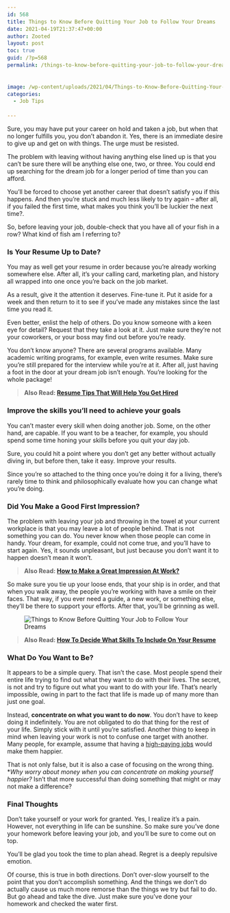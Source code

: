 ```yaml
---
id: 568
title: Things to Know Before Quitting Your Job to Follow Your Dreams
date: 2021-04-19T21:37:47+00:00
author: Zooted
layout: post
toc: true
guid: /?p=568
permalink: /things-to-know-before-quitting-your-job-to-follow-your-dreams/


image: /wp-content/uploads/2021/04/Things-to-Know-Before-Quitting-Your-Job-to-Follow-Your-Dreams-1.jpg
categories:
  - Job Tips

---
```

Sure, you may have put your career on hold and taken a job, but when that no longer fulfills you, you don&#8217;t abandon it. Yes, there is an immediate desire to give up and get on with things. The urge must be resisted.

The problem with leaving without having anything else lined up is that you can&#8217;t be sure there will be anything else one, two, or three. You could end up searching for the dream job for a longer period of time than you can afford.

You&#8217;ll be forced to choose yet another career that doesn&#8217;t satisfy you if this happens. And then you&#8217;re stuck and much less likely to try again – after all, if you failed the first time, what makes you think you&#8217;ll be luckier the next time?.

So, before leaving your job, double-check that you have all of your fish in a row? What kind of fish am I referring to?

### **Is Your Resume Up to Date?**

You may as well get your resume in order because you&#8217;re already working somewhere else. After all, it&#8217;s your calling card, marketing plan, and history all wrapped into one once you&#8217;re back on the job market.

As a result, give it the attention it deserves. Fine-tune it. Put it aside for a week and then return to it to see if you&#8217;ve made any mistakes since the last time you read it.

Even better, enlist the help of others. Do you know someone with a keen eye for detail? Request that they take a look at it. Just make sure they&#8217;re not your coworkers, or your boss may find out before you&#8217;re ready.

You don&#8217;t know anyone? There are several programs available. Many academic writing programs, for example, even write resumes. Make sure you&#8217;re still prepared for the interview while you&#8217;re at it. After all, just having a foot in the door at your dream job isn&#8217;t enough. You&#8217;re looking for the whole package!

<blockquote class="wp-block-quote">
  <p>
    <strong>Also Read: <a href="/resume-tips-that-will-help-you-get-hired/">Resume Tips That Will Help You Get Hired</a></strong>
  </p>
</blockquote>

### **Improve the skills you&#8217;ll need to achieve your goals**

You can&#8217;t master every skill when doing another job. Some, on the other hand, are capable. If you want to be a teacher, for example, you should spend some time honing your skills before you quit your day job.

Sure, you could hit a point where you don&#8217;t get any better without actually diving in, but before then, take it easy. Improve your results.

Since you&#8217;re so attached to the thing once you&#8217;re doing it for a living, there&#8217;s rarely time to think and philosophically evaluate how you can change what you&#8217;re doing.

### **Did You Make a Good First Impression?**

The problem with leaving your job and throwing in the towel at your current workplace is that you may leave a lot of people behind. That is not something you can do. You never know when those people can come in handy. Your dream, for example, could not come true, and you&#8217;ll have to start again. Yes, it sounds unpleasant, but just because you don&#8217;t want it to happen doesn&#8217;t mean it won&#8217;t.

<blockquote class="wp-block-quote">
  <p>
    <strong>Also Read: <a href="/tips-to-make-a-great-first-impression-on-your-first-day-of-work/">How to Make a Great Impression At Work?</a></strong>
  </p>
</blockquote>

So make sure you tie up your loose ends, that your ship is in order, and that when you walk away, the people you&#8217;re working with have a smile on their faces. That way, if you ever need a guide, a new work, or something else, they&#8217;ll be there to support your efforts. After that, you&#8217;ll be grinning as well.


<figure class="wp-block-image size-large">

<img loading="lazy" width="1024" height="576" src="/wp-content/uploads/2021/04/Things-to-Know-Before-Quitting-Your-Job-to-Follow-Your-Dreams-1024x576.jpg" alt="Things to Know Before Quitting Your Job to Follow Your Dreams" class="wp-image-569" srcset="/wp-content/uploads/2021/04/Things-to-Know-Before-Quitting-Your-Job-to-Follow-Your-Dreams-1024x576.jpg 1024w, /wp-content/uploads/2021/04/Things-to-Know-Before-Quitting-Your-Job-to-Follow-Your-Dreams-300x169.jpg 300w, /wp-content/uploads/2021/04/Things-to-Know-Before-Quitting-Your-Job-to-Follow-Your-Dreams-768x432.jpg 768w, /wp-content/uploads/2021/04/Things-to-Know-Before-Quitting-Your-Job-to-Follow-Your-Dreams-1536x864.jpg 1536w, /wp-content/uploads/2021/04/Things-to-Know-Before-Quitting-Your-Job-to-Follow-Your-Dreams.jpg 1920w" sizes="(max-width: 1024px) 100vw, 1024px" /> </figure> 

<blockquote class="wp-block-quote">
  <p>
    <strong>Also Read: <a href="/how-to-decide-what-skills-to-include-on-your-resume/">How To Decide What Skills To Include On Your Resume</a></strong>
  </p>
</blockquote>

### **What Do You Want to Be?**

It appears to be a simple query. That isn&#8217;t the case. Most people spend their entire life trying to find out what they want to do with their lives. The secret, is not and try to figure out what you want to do with your life. That&#8217;s nearly impossible, owing in part to the fact that life is made up of many more than just one goal.

Instead, **concentrate on what you want to do now**. You don&#8217;t have to keep doing it indefinitely. You are not obligated to do that thing for the rest of your life. Simply stick with it until you&#8217;re satisfied. Another thing to keep in mind when leaving your work is not to confuse one target with another. Many people, for example, assume that having a [high-paying jobs](/high-paying-jobs-that-make-over-100000-per-year/) would make them happier.

That is not only false, but it is also a case of focusing on the wrong thing. *_Why worry about money when you can concentrate on making yourself happier?_ Isn&#8217;t that more successful than doing something that might or may not make a difference?

### **Final Thoughts**

Don&#8217;t take yourself or your work for granted. Yes, I realize it&#8217;s a pain. However, not everything in life can be sunshine. So make sure you&#8217;ve done your homework before leaving your job, and you&#8217;ll be sure to come out on top.

You&#8217;ll be glad you took the time to plan ahead. Regret is a deeply repulsive emotion.

Of course, this is true in both directions. Don&#8217;t over-slow yourself to the point that you don&#8217;t accomplish something. And the things we don&#8217;t do actually cause us much more remorse than the things we try but fail to do. But go ahead and take the dive. Just make sure you&#8217;ve done your homework and checked the water first.

